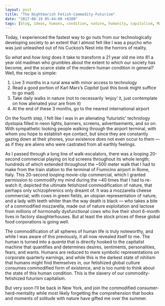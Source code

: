 ```yaml
---
layout: post
title: "The Nightmarish Fetish-Commodity-Futurism"
date: "2017-08-19 05:44:00 +0200"
tags: [blog, ideas, humans, condition, nature, humanity, capitalism, Marx]
---
```


Today, I experienced the fastest way to go nuts from our technologically developing society to an extent that I almost felt like I was a psycho who was just unleashed out of his Cuckoo’s Nest into the horrors of reality.

So *what* and *how long* does it take to transform a 21 year old me into 81 a year old madman who grumbles about the extent to which our society has become, and the scarce state of the modern human condition in general? Well, the recipe is simple:

1. Live 3 months in a rural area with minor access to technology
2. Read a good portion of Karl Marx’s *Capital* (just this book might suffice to go mad)
3. Take daily walks in nature (not to necessarily ‘enjoy’ it, just contemplate on how alienated your are from it)
4. At the end of these 3 months, go to the nearest international airport

On the fourth step, I felt like I was in an alienating ‘futuristic’ technology dystopia filled in neon lights, banners, screens, advertisements, and so on. With sympathetic looking people walking through the airport terminal, with whom you hope to establish eye contact, but since they are constantly gazing down at their phones, your existence does not even occur to them — as if they are aliens who were castrated from all earthly feelings.

As I passed through a long line of walk-escalators, there was a looping 20-second commercial playing on lcd screens throughout its whole length; hundreds of which extended throughout the ~500 meter walk that I had to make from the train station to the terminal of Fiumicino airport in Rome, Italy. This 20-second looping movie-clip commercial, which I granted permission to commodify my mind during the ~40 times that I had to re-watch it; depicted the ultimate fetishized commodification of nature, that perhaps only schizophrenics only dreamt of. It was a mozzarella cheese commercial; with cows in green fields, an utopian representation of nature, and a lady with teeth whiter than the way death is black — who takes a bite of a commodified mozzarella, made out of nature exploitation and lactose from millions of hormonally dysfunctional cows who live their short 6-month lives in factory slaughterhouses. But at least the stock prices of these global food corporations is going well.

The commodification of all spheres of human life is truly noteworthy, and while I was aware of this previously, it all now revealed itself to me. The human is turned into a *quanta* that is directly hooked to the capitalist machine that quantifies and determines desires, sentiments, personalities, fears, and wants. Humans are reduced to mere symbolic representations on corporate quarterly earnings, and while this is the darkest state of nihilism that humans might find themselves in, our fetishized global culture consumes commodified form of existence, and is too numb to think about the state of this human condition. This is the slavery of our commodity-fetishized futurism capitalism.

But very soon I’ll be back in New York, and join the commodified consumer-herd-mentality while most likely forgetting the comprehension that books and moments of solitude with nature have gifted me over the summer.
